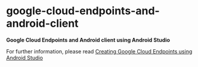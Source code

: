 # google-cloud-endpoints-and-android-client
<b>Google Cloud Endpoints and Android client using Android Studio</b>

For further information, please read <a href="https://ozlemozmen.wordpress.com/creating-google-cloud-endpoints-using-android-studio-2/">Creating Google Cloud Endpoints using Android Studio</a> 
